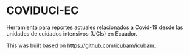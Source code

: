 # COVIDUCI-EC
Herramienta para reportes actuales relacionados a Covid-19 desde las unidades de cuidados intensivos (UCIs) en Ecuador.

This was built based on https://github.com/icubam/icubam.
